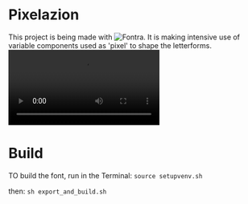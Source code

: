 # Pixelazion

This project is being made with ![Fontra](https://fontra.xyz). 
It is making intensive use of variable components used as 'pixel' to shape the letterforms.
![video](documentation/Pixelazion.mp4)

# Build

TO build the font, run in the Terminal:
`source setupvenv.sh`

then:
`sh export_and_build.sh`
